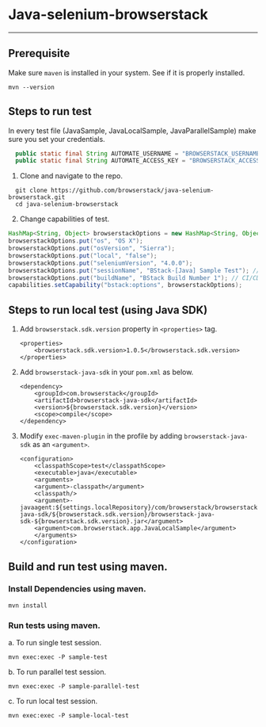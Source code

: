 # Java-selenium-browserstack
---

## Prerequisite
Make sure `maven` is installed in your system. See if it is properly installed.

```
mvn --version
```

## Steps to run test

In every test file (JavaSample, JavaLocalSample, JavaParallelSample) make sure you set your credentials.
```java
  public static final String AUTOMATE_USERNAME = "BROWSERSTACK_USERNAME";
  public static final String AUTOMATE_ACCESS_KEY = "BROWSERSTACK_ACCESS_KEY";
```

1. Clone and navigate to the repo.

```
  git clone https://github.com/browserstack/java-selenium-browserstack.git
  cd java-selenium-browserstack
```

2. Change capabilities of test.

```java
HashMap<String, Object> browserstackOptions = new HashMap<String, Object>();
browserstackOptions.put("os", "OS X");
browserstackOptions.put("osVersion", "Sierra");
browserstackOptions.put("local", "false");
browserstackOptions.put("seleniumVersion", "4.0.0");
browserstackOptions.put("sessionName", "BStack-[Java] Sample Test"); // test name
browserstackOptions.put("buildName", "BStack Build Number 1"); // CI/CD job or build name
capabilities.setCapability("bstack:options", browserstackOptions);
```

## Steps to run local test (using Java SDK)
1. Add `browserstack.sdk.version` property in `<properties>` tag.
    ```
   <properties>
        <browserstack.sdk.version>1.0.5</browserstack.sdk.version>
   </properties>
    ```

2. Add `browserstack-java-sdk` in your `pom.xml` as below.
    ```
    <dependency>
        <groupId>com.browserstack</groupId>
        <artifactId>browserstack-java-sdk</artifactId>
        <version>${browserstack.sdk.version}</version>
        <scope>compile</scope>
    </dependency>
   ```

3. Modify `exec-maven-plugin` in the profile by adding `browserstack-java-sdk` as an `<argument>`.
    ```
   <configuration>
        <classpathScope>test</classpathScope>
        <executable>java</executable>
        <arguments>
        <argument>-classpath</argument>
        <classpath/>
        <argument>-javaagent:${settings.localRepository}/com/browserstack/browserstack-java-sdk/${browserstack.sdk.version}/browserstack-java-sdk-${browserstack.sdk.version}.jar</argument>
        <argument>com.browserstack.app.JavaLocalSample</argument>
        </arguments>
    </configuration>
   ```

## Build and run test using maven.

### Install Dependencies using maven.
```
mvn install
```

### Run tests using maven.

a. To run single test session.
```
mvn exec:exec -P sample-test 
```

b. To run parallel test session.
```
mvn exec:exec -P sample-parallel-test 
```

c. To run local test session.
```
mvn exec:exec -P sample-local-test 
```

